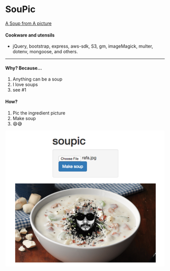 # SouPic
[A Soup from A picture](https://pacific-beyond-1863.herokuapp.com/)

#### Cookware and utensils
- jQuery, bootstrap, express, aws-sdk, S3, gm, imageMagick, multer, dotenv, mongoose, and others.

----

#### Why? Because...
1. Anything can be a soup
2. I love soups
3. see #1

#### How?
1. Pic the ingredient picture
2. Make soup
3. 😄😅

![Soup of Me!](https://github.com/rapala61/soupic/blob/master/public/img/rafa-soup.png?raw=true "Rafa's Soup")
